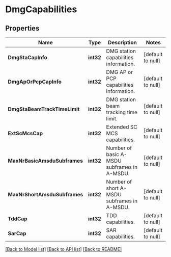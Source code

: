 # DmgCapabilities

## Properties
Name | Type | Description | Notes
------------ | ------------- | ------------- | -------------
**DmgStaCapInfo** | **int32** | DMG station capabilities information. | [default to null]
**DmgApOrPcpCapInfo** | **int32** | DMG AP or PCP capabilities information. | [default to null]
**DmgStaBeamTrackTimeLimit** | **int32** | DMG station beam tracking time limit. | [default to null]
**ExtScMcsCap** | **int32** | Extended SC MCS capabilities. | [default to null]
**MaxNrBasicAmsduSubframes** | **int32** | Number of basic A-MSDU subframes in A-MSDU. | [default to null]
**MaxNrShortAmsduSubframes** | **int32** | Number of short A-MSDU subframes in A-MSDU. | [default to null]
**TddCap** | **int32** | TDD capabilities. | [default to null]
**SarCap** | **int32** | SAR capabilities. | [default to null]

[[Back to Model list]](../README.md#documentation-for-models) [[Back to API list]](../README.md#documentation-for-api-endpoints) [[Back to README]](../README.md)


